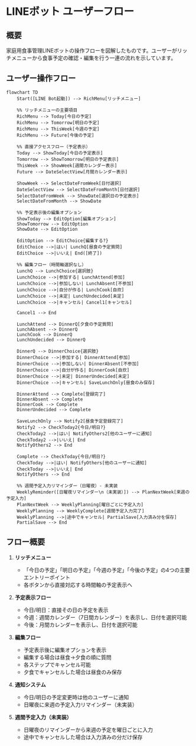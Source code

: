 # LINEボット ユーザーフロー

## 概要

家庭用食事管理LINEボットの操作フローを図解したものです。ユーザーがリッチメニューから食事予定の確認・編集を行う一連の流れを示しています。

## ユーザー操作フロー

```mermaid
flowchart TD
    Start([LINE Bot起動]) --> RichMenu[リッチメニュー]
    
    %% リッチメニューの主要項目
    RichMenu --> Today[今日の予定]
    RichMenu --> Tomorrow[明日の予定]
    RichMenu --> ThisWeek[今週の予定]
    RichMenu --> Future[今後の予定]
    
    %% 直接アクセスフロー（予定表示）
    Today --> ShowToday[今日の予定表示]
    Tomorrow --> ShowTomorrow[明日の予定表示]
    ThisWeek --> ShowWeek[週間カレンダー表示]
    Future --> DateSelectView[月間カレンダー表示]
    
    ShowWeek --> SelectDateFromWeek[日付選択]
    DateSelectView --> SelectDateFromMonth[日付選択]
    SelectDateFromWeek --> ShowDate[選択日の予定表示]
    SelectDateFromMonth --> ShowDate
    
    %% 予定表示後の編集オプション
    ShowToday --> EditOption[編集オプション]
    ShowTomorrow --> EditOption
    ShowDate --> EditOption
    
    EditOption --> EditChoice{編集する?}
    EditChoice -->|はい| LunchQ[昼食の予定質問]
    EditChoice -->|いいえ| End([終了])
    
    %% 編集フロー（時間軸選択なし）
    LunchQ --> LunchChoice{選択肢}
    LunchChoice -->|参加する| LunchAttend[参加]
    LunchChoice -->|参加しない| LunchAbsent[不参加]
    LunchChoice -->|自分が作る| LunchCook[自炊]
    LunchChoice -->|未定| LunchUndecided[未定]
    LunchChoice -->|キャンセル| Cancel1[キャンセル]
    
    Cancel1 --> End
    
    LunchAttend --> DinnerQ[夕食の予定質問]
    LunchAbsent --> DinnerQ
    LunchCook --> DinnerQ
    LunchUndecided --> DinnerQ
    
    DinnerQ --> DinnerChoice{選択肢}
    DinnerChoice -->|参加する| DinnerAttend[参加]
    DinnerChoice -->|参加しない| DinnerAbsent[不参加]
    DinnerChoice -->|自分が作る| DinnerCook[自炊]
    DinnerChoice -->|未定| DinnerUndecided[未定]
    DinnerChoice -->|キャンセル| SaveLunchOnly[昼食のみ保存]
    
    DinnerAttend --> Complete[登録完了]
    DinnerAbsent --> Complete
    DinnerCook --> Complete
    DinnerUndecided --> Complete
    
    SaveLunchOnly --> Notify2[昼食予定登録完了]
    Notify2 --> CheckToday2{今日/明日?}
    CheckToday2 -->|はい| NotifyOthers2[他のユーザーに通知]
    CheckToday2 -->|いいえ| End
    NotifyOthers2 --> End
    
    Complete --> CheckToday{今日/明日?}
    CheckToday -->|はい| NotifyOthers[他のユーザーに通知]
    CheckToday -->|いいえ| End
    NotifyOthers --> End
    
    %% 週間予定入力リマインダー（日曜夜）- 未実装
    WeeklyReminder([日曜夜リマインダー\n（未実装）]) --> PlanNextWeek[来週の予定入力]
    PlanNextWeek --> WeeklyPlanning[曜日ごとに予定入力]
    WeeklyPlanning --> WeeklyComplete[週間予定入力完了]
    WeeklyPlanning -->|途中でキャンセル| PartialSave[入力済み分を保存]
    PartialSave --> End
```

## フロー概要

1. **リッチメニュー**
   - 「今日の予定」「明日の予定」「今週の予定」「今後の予定」の4つの主要エントリーポイント
   - 各ボタンから直接対応する時間軸の予定表示へ

2. **予定表示フロー**
   - 今日/明日：直接その日の予定を表示
   - 今週：週間カレンダー（7日間カレンダー）を表示し、日付を選択可能
   - 今後：月間カレンダーを表示し、日付を選択可能

3. **編集フロー**
   - 予定表示後に編集オプションを表示
   - 編集する場合は昼食→夕食の順に質問
   - 各ステップでキャンセル可能
   - 夕食でキャンセルした場合は昼食のみ保存

4. **通知システム**
   - 今日/明日の予定変更時は他のユーザーに通知
   - 日曜夜に来週の予定入力リマインダー（未実装）

5. **週間予定入力（未実装）**
   - 日曜夜のリマインダーから来週の予定を曜日ごとに入力
   - 途中でキャンセルした場合は入力済みの分だけ保存 